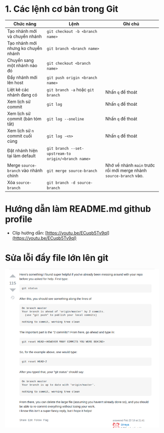 ﻿# 1. Các lệnh cơ bản trong Git

|Chức năng|Lệnh|Ghi chú|
|-|-|-|
|Tạo nhánh mới và chuyển nhánh|`git checkout -b <branch name>`||
|Tạo nhánh mới nhưng ko chuyển nhánh|`git branch <branch name>`||
|Chuyển sang một nhánh nào đó|`git checkout <branch name>`||
|Đẩy nhánh mới lên host|`git push origin <branch name>`||
|Liệt kê các nhánh đang có|`git branch -a` hoặc `git branch`|Nhấn `q` để thoát|
|Xem lịch sử commit|`git log`|Nhấn `q` để thoát|
|Xem lịch sử commit (bản tóm tắt)|`git log --oneline`|Nhấn `q` để thoát|
|Xem lịch sử `n` commit cuối cùng|`git log -<n>`|Nhấn `q` để thoát|
|Đặt nhánh hiện tại làm default|`git branch --set-upstream-to origin/<branch name>`||
|Merge `source-branch` vào nhánh chính|`git merge source-branch`|Nhớ về nhánh `main` trước rồi mới merge nhành `source-branch` vào.|
|Xóa `source-branch`|`git branch -d source-branch`||


# Hướng dẫn làm README.md github profile 
* Clip hướng dẫn: [https://youtu.be/ECuqb5Tv9qI](https://youtu.be/ECuqb5Tv9qI)

# Sửa lỗi đẩy file lớn lên git
![](images/git_00.png)